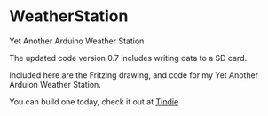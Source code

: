 # WeatherStation
Yet Another Arduino Weather Station

The updated code version 0.7 includes writing data to a SD card.

Included here are the Fritzing drawing, and code for my Yet Another Arduion Weather Station. 

You can build one today, check it out at <A HREF="https://www.tindie.com/products/wrightmac/weather-sensing-with-arduino-/"> Tindie</A>

